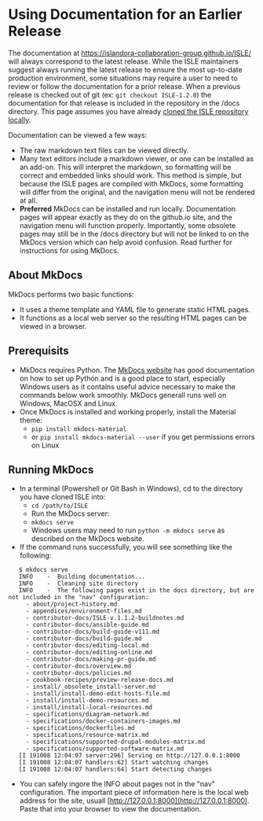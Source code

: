 <!--- PAGE_TITLE --->

# Using Documentation for an Earlier Release

The documentation at https://islandora-collaboration-group.github.io/ISLE/ will always correspond to the latest release.  While the ISLE maintainers suggest always running the latest release to ensure the most up-to-date production environment, some situations may require a user to need to review or follow the documentation for a prior release.  When a previous release is checked out of git (ex: `git checkout ISLE-1.2.0`) the documentation for that release is included in the repository in the /docs directory.  This page assumes you have already [cloned the ISLE repository locally](/install/install-local-new/#step-2-setup-git-project-repositories).

Documentation can be viewed a few ways:

  - The raw markdown text files can be viewed directly.
  - Many text editors include a markdown viewer, or one can be installed as an add-on.  This will interpret the markdown, so formatting will be correct and embedded links should work.  This method is simple, but because the ISLE pages are compiled with MkDocs, some formatting will differ from the original, and the navigation menu will not be rendered at all.
  - **Preferred** MkDocs can be installed and run locally.  Documentation pages will appear exactly as they do on the github.io site, and the navigation menu will function properly.  Importantly, some obsolete pages may still be in the /docs directory but will not be linked to on the MkDocs version which can help avoid confusion. Read further for instructions for using MkDocs.

## About MkDocs

MkDocs performs two basic functions:  
  - It uses a theme template and YAML file to generate static HTML pages.
  - It functions as a local web server so the resulting HTML pages can be viewed in a browser.

## Prerequisits

  - MkDocs requires Python.  The [MkDocs website](https://www.mkdocs.org/) has good documentation on how to set up Python and is a good place to start, especially Windows users as it contains useful advice necessary to make the commands below work smoothly.  MkDocs generall runs well on Windows, MacOSX and Linux.
  - Once MkDocs is installed and working properly, install the Material theme:
    - `pip install mkdocs-material`
    - or `pip install mkdocs-material --user` if you get permissions errors on Linux

## Running MkDocs

  - In a terminal (Powershell or Git Bash in Windows), cd to the directory you have cloned ISLE into:
    - `cd /path/to/ISLE`
    - Run the MkDocs server:
    - `mkdocs serve`
    - Windows users may need to run `python -m mkdocs serve` as described on the MkDocs website.
  - If the command runs successfully, you will see something like the following:

```
   $ mkdocs serve 
   INFO    -  Building documentation...
   INFO    -  Cleaning site directory 
   INFO    -  The following pages exist in the docs directory, but are not included in the "nav" configuration:
     - about/project-history.md
     - appendices/environment-files.md
     - contributor-docs/ISLE-v.1.1.2-buildnotes.md
     - contributor-docs/ansible-guide.md
     - contributor-docs/build-guide-v111.md
     - contributor-docs/build-guide.md
     - contributor-docs/editing-local.md
     - contributor-docs/editing-online.md
     - contributor-docs/making-pr-guide.md
     - contributor-docs/overview.md
     - contributor-docs/policies.md
     - cookbook-recipes/preview-release-docs.md
     - install/_obsolete_install-server.md
     - install/install-demo-edit-hosts-file.md
     - install/install-demo-resources.md
     - install/install-local-resources.md
     - specifications/diagram-network.md
     - specifications/docker-containers-images.md
     - specifications/dockerfiles.md
     - specifications/resource-matrix.md
     - specifications/supported-drupal-modules-matrix.md
     - specifications/supported-software-matrix.md 
   [I 191008 12:04:07 server:296] Serving on http://127.0.0.1:8000
   [I 191008 12:04:07 handlers:62] Start watching changes
   [I 191008 12:04:07 handlers:64] Start detecting changes
```

 - You can safely ingore the INFO about pages not in the "nav" configuration.  The important piece of information here is the local web address for the site, usuall [http://127.0.0.1:8000](http://127.0.0.1:8000). Paste that into your browser to view the documentation.